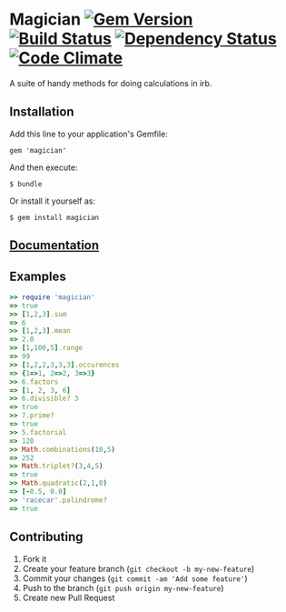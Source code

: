# Magician [![Gem Version](https://badge.fury.io/rb/magician.png)](http://badge.fury.io/rb/magician) [![Build Status](https://secure.travis-ci.org/thenickperson/magician.png?branch=master)](http://travis-ci.org/thenickperson/magician) [![Dependency Status](https://gemnasium.com/thenickperson/magician.png)](https://gemnasium.com/thenickperson/magician) [![Code Climate](https://codeclimate.com/github/thenickperson/magician.png)](https://codeclimate.com/github/thenickperson/magician)

A suite of handy methods for doing calculations in irb.

## Installation
Add this line to your application's Gemfile:

    gem 'magician'

And then execute:

    $ bundle

Or install it yourself as:

    $ gem install magician

## [Documentation](http://rubydoc.info/github/thenickperson/magician/frames)

## Examples
```ruby
>> require 'magician'
=> true
>> [1,2,3].sum
=> 6
>> [1,2,3].mean
=> 2.0
>> [1,100,5].range
=> 99
>> [1,2,2,3,3,3].occurences
=> {1=>1, 2=>2, 3=>3}
>> 6.factors
=> [1, 2, 3, 6]
>> 6.divisible? 3
=> true
>> 7.prime?
=> true
>> 5.factorial
=> 120
>> Math.combinations(10,5)
=> 252
>> Math.triplet?(3,4,5)
=> true
>> Math.quadratic(2,1,0)
=> [-0.5, 0.0]
>> 'racecar'.palindrome?
=> true
```

## Contributing
1. Fork it
2. Create your feature branch (`git checkout -b my-new-feature`)
3. Commit your changes (`git commit -am 'Add some feature'`)
4. Push to the branch (`git push origin my-new-feature`)
5. Create new Pull Request
